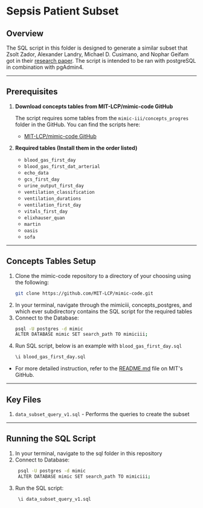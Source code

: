 # Sepsis Patient Subset

## Overview
The SQL script in this folder is designed to generate a similar subset that Zsolt Zador, Alexander Landry, Michael D. Cusimano, and Nophar Geifam got in their [research paper](https://ccforum.biomedcentral.com/articles/10.1186/s13054-019-2486-6#article-info). The script is intended to be ran with postgreSQL in combination with pgAdmin4.

---
## Prerequisites

1. **Download concepts tables from MIT-LCP/mimic-code GitHub**
   
   The script requires some tables from the `mimic-iii/concepts_progres` folder in the GitHub. You can find the scripts here:
   - [MIT-LCP/mimic-code GitHub](https://github.com/MIT-LCP/mimic-code)

2. **Required tables (Install them in the order listed)**
   - `blood_gas_first_day`
   - `blood_gas_first_dat_arterial`
   - `echo_data`
   - `gcs_first_day`
   - `urine_output_first_day`
   - `ventilation_classification`
   - `ventilation_durations`
   - `ventilation_first_day`
   - `vitals_first_day`
   - `elixhauser_quan`
   - `martin`
   - `oasis`
   - `sofa`
---

## Concepts Tables Setup

 1. Clone the mimic-code repository to a directory of your choosing using the following:
     ```bash
     git clone https://github.com/MIT-LCP/mimic-code.git
     ```
  2. In your terminal, navigate through the mimiciii, concepts_postgres, and which ever subdirectory contains the SQL script for the required tables
  3. Connect to the Database:
     ```bash
     psql -U postgres -d mimic
     ALTER DATABASE mimic SET search_path TO mimiciii;
     ```
  4. Run SQL script, below is an example with `blood_gas_first_day.sql`
     ```bash
     \i blood_gas_first_day.sql
     ```
  - For more detailed instruction, refer to the [README.md](https://github.com/MIT-LCP/mimic-code/tree/main/mimic-iii/concepts#readme) file on MIT's GitHub.
---

## Key Files
1. `data_subset_query_v1.sql` - Performs the queries to create the subset

---

## Running the SQL Script

1. In your terminal, navigate to the sql folder in this repository
2. Connect to Database:
    ```bash
     psql -U postgres -d mimic
     ALTER DATABASE mimic SET search_path TO mimiciii;
     ```
3. Run the SQL script:
    ```bash
     \i data_subset_query_v1.sql
     ```
    